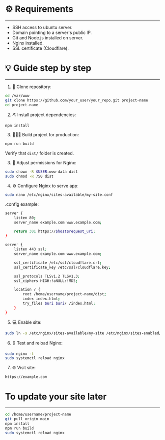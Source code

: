 
# ⚙️ Requirements
---
- SSH access to ubuntu server.
- Domain pointing to a server's public IP.
- Git and Node.js installed on server.
- Nginx installed.
- SSL certificate (Cloudflare).

# 💡 Guide step by step
---
1. 🔁 Clone repository:
```sh
cd /var/www
git clone https://github.com/your_user/your_repo.git project-name
cd project-name
```

2. ⛏️ Install project dependencies:
```sh
npm install
```

3. 🏃🏻‍♂️ Build project for production:
```sh
npm run build
```
Verify that `dist/` folder is created.

3. 🔑 Adjust permissions for Nginx:
```sh
sudo chown -R $USER:www-data dist
sudo chmod -R 750 dist
```

4. ⚙️ Configure Nginx to serve app:
```sh
sudo nano /etc/nginx/sites-available/my-site.conf
```

.config example:
```sh
server {
    listen 80;
    server_name example.com www.example.com;

    return 301 https://$host$request_uri;
}

server {
    listen 443 ssl;
    server_name example.com www.example.com;

    ssl_certificate /etc/ssl/cloudflare.crt;
    ssl_certificate_key /etc/ssl/cloudflare.key;

    ssl_protocols TLSv1.2 TLSv1.3;
    ssl_ciphers HIGH:!aNULL:!MD5;

    location / {
        root /home/username/project-name/dist;
        index index.html;
        try_files $uri $uri/ /index.html;
    }
}
```

5.  💻  Enable site:
```sh
sudo ln -s /etc/nginx/sites-available/my-site /etc/nginx/sites-enabled/
```

6.  🔃 Test and reload Nginx:
```sh
sudo nginx -t
sudo systemctl reload nginx
```

7. 🌐  Visit site:
```sh
https://example.com
```


# To update your site later
---
```sh
cd /home/username/project-name
git pull origin main
npm install
npm run build
sudo systemctl reload nginx
```


